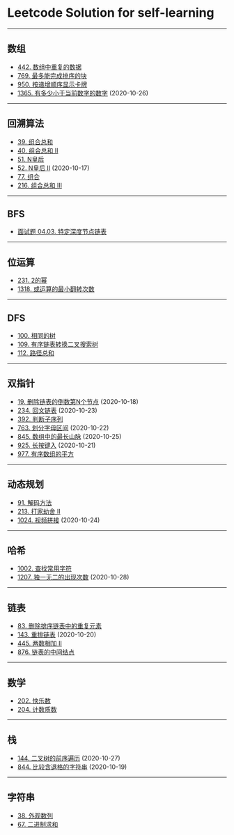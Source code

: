 # Leetcode Solution for self-learning

---

## 数组

- [442. 数组中重复的数据](https://leetcode-cn.com/problems/find-all-duplicates-in-an-array/)
- [769. 最多能完成排序的块](https://leetcode-cn.com/problems/max-chunks-to-make-sorted/)
- [950. 按递增顺序显示卡牌](https://leetcode-cn.com/problems/reveal-cards-in-increasing-order/)
- [1365. 有多少小于当前数字的数字](https://leetcode-cn.com/problems/how-many-numbers-are-smaller-than-the-current-number/) (2020-10-26)

---

## 回溯算法

- [39. 组合总和](https://leetcode-cn.com/problems/combination-sum/)
- [40. 组合总和 II](https://leetcode-cn.com/problems/combination-sum-ii/)
- [51. N皇后](https://leetcode-cn.com/problems/n-queens/)
- [52. N皇后 II](https://leetcode-cn.com/problems/n-queens-ii/) (2020-10-17)
- [77. 组合](https://leetcode-cn.com/problems/combinations/)
- [216. 组合总和 III](https://leetcode-cn.com/problems/combination-sum-iii/)

---

## BFS

- [面试题 04.03. 特定深度节点链表](https://leetcode-cn.com/problems/list-of-depth-lcci/)

---

## 位运算

- [231. 2的幂](https://leetcode-cn.com/problems/power-of-two/)
- [1318. 或运算的最小翻转次数](https://leetcode-cn.com/problems/minimum-flips-to-make-a-or-b-equal-to-c/)

---

## DFS

- [100. 相同的树](https://leetcode-cn.com/problems/same-tree/)
- [109. 有序链表转换二叉搜索树](https://leetcode-cn.com/problems/convert-sorted-list-to-binary-search-tree/)
- [112. 路径总和](https://leetcode-cn.com/problems/path-sum/)

---

## 双指针

- [19. 删除链表的倒数第N个节点](https://leetcode-cn.com/problems/remove-nth-node-from-end-of-list/) (2020-10-18)
- [234. 回文链表](https://leetcode-cn.com/problems/palindrome-linked-list/) (2020-10-23)
- [392. 判断子序列](https://leetcode-cn.com/problems/is-subsequence/)
- [763. 划分字母区间](https://leetcode-cn.com/problems/partition-labels/) (2020-10-22)
- [845. 数组中的最长山脉](https://leetcode-cn.com/problems/longest-mountain-in-array/) (2020-10-25)
- [925. 长按键入](https://leetcode-cn.com/problems/long-pressed-name/) (2020-10-21)
- [977. 有序数组的平方](https://leetcode-cn.com/problems/squares-of-a-sorted-array/)

---

## 动态规划

- [91. 解码方法](https://leetcode-cn.com/problems/decode-ways/)
- [213. 打家劫舍 II](https://leetcode-cn.com/problems/house-robber-ii/)
- [1024. 视频拼接](https://leetcode-cn.com/problems/video-stitching/) (2020-10-24)

---

## 哈希

- [1002. 查找常用字符](https://leetcode-cn.com/problems/find-common-characters/)
- [1207. 独一无二的出现次数](https://leetcode-cn.com/problems/unique-number-of-occurrences/) (2020-10-28)

---

## 链表

- [83. 删除排序链表中的重复元素](https://leetcode-cn.com/problems/remove-duplicates-from-sorted-list/)
- [143. 重排链表](https://leetcode-cn.com/problems/reorder-list/) (2020-10-20)
- [445. 两数相加 II](https://leetcode-cn.com/problems/add-two-numbers-ii/)
- [876. 链表的中间结点](https://leetcode-cn.com/problems/middle-of-the-linked-list/)

---

## 数学

- [202. 快乐数](https://leetcode-cn.com/problems/happy-number/)
- [204. 计数质数](https://leetcode-cn.com/problems/count-primes/)

---

## 栈

- [144. 二叉树的前序遍历](https://leetcode-cn.com/problems/binary-tree-preorder-traversal/) (2020-10-27)
- [844. 比较含退格的字符串](https://leetcode-cn.com/problems/backspace-string-compare/) (2020-10-19)

---

## 字符串

- [38. 外观数列](https://leetcode-cn.com/problems/count-and-say/)
- [67. 二进制求和](https://leetcode-cn.com/problems/add-binary/)
